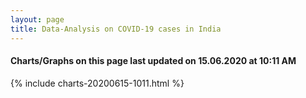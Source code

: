 ```yaml
---
layout: page
title: Data-Analysis on COVID-19 cases in India
---
```

#### Charts/Graphs on this page last updated on 15.06.2020 at 10:11 AM
{% include charts-20200615-1011.html %}